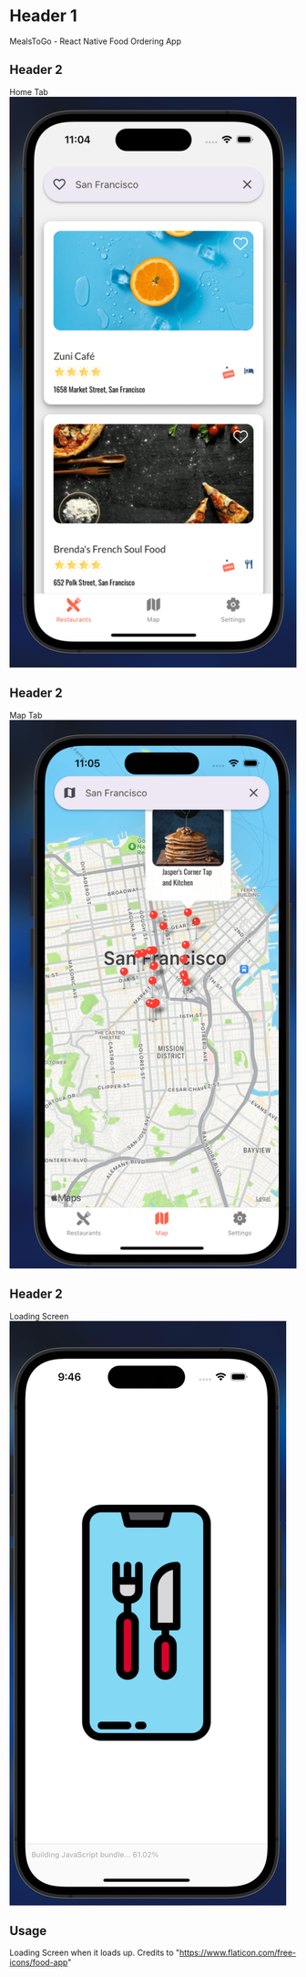 # Header 1
MealsToGo - React Native Food Ordering App


## Header 2
Home Tab
![Home Tab](./HomeTab-min.png)


## Header 2
Map Tab
![Alt Text](./MapTab-min.png)



## Header 2
Loading Screen 
![Loading Screen](./LoadingScreen-min.png)

## Usage
Loading Screen when it loads up.
Credits to "https://www.flaticon.com/free-icons/food-app"

